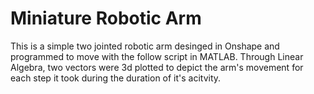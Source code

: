 # Miniature Robotic Arm 

This is a simple two jointed robotic arm desinged in Onshape and programmed to move with the follow script in MATLAB. Through Linear Algebra, two vectors were 3d plotted to depict the arm's movement for each step it took during the duration of it's acitvity. 

